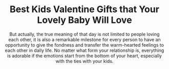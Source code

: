 ---
layout: post
title: Best Kids Valentine Gifts that Your Lovely Baby Will Love
subtitle: But actually, the true meaning of that day is not limited to people loving each other, it is also a remarkable milestone for every person to have an opportunity to give the fondness and transfer the warm-hearted feelings to each other in daily life.  No matter what form your relationship is, everything is adorable if the emotions start from the bottom of your heart, especially with the ties with your kids.
header-img: "img/post/2023/09/copied/medium_kids_valentine_gifts_79f4c53702.jpg"
header-style: text
permalink: "/kids-valentine-gifts/"
catalog: true
tags:
  - Recipients 
  - Men
---    